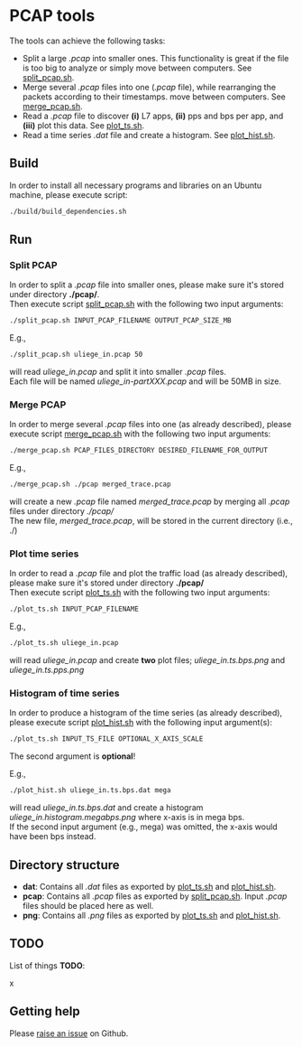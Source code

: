 # PCAP tools
The tools can achieve the following tasks:
+ Split a large _.pcap_ into smaller ones. This functionality is great if the file is too big to analyze or simply
move between computers. See [split_pcap.sh][split_script].
+ Merge several _.pcap_ files into one (_.pcap_ file), while rearranging the packets according to their timestamps.
move between computers. See [merge_pcap.sh][merge_script].
+ Read a _.pcap_ file to discover __(i)__ L7 apps, __(ii)__ pps and bps per app, and __(iii)__ plot this data.
See [plot_ts.sh][plot_script].
+ Read a time series _.dat_ file and create a histogram. See [plot_hist.sh][plot_histogram].


## Build
In order to install all necessary programs and libraries on an Ubuntu machine, please execute script:
```bash
./build/build_dependencies.sh
```

## Run


### Split PCAP

In order to split a _.pcap_ file into smaller ones, please make sure it's stored under directory __./pcap/__. <br/>
Then execute script [split_pcap.sh][split_script] with the following two input arguments:

```bash
./split_pcap.sh INPUT_PCAP_FILENAME OUTPUT_PCAP_SIZE_MB
```

E.g., 

```bash
./split_pcap.sh uliege_in.pcap 50
```

will read _uliege_in.pcap_ and split it into smaller _.pcap_ files.<br/>
Each file will be named _uliege_in-partXXX.pcap_ and will be 50MB in size.


### Merge PCAP

In order to merge several _.pcap_ files into one (as already described), please execute script
[merge_pcap.sh][merge_script] with the following two input arguments:

```bash
./merge_pcap.sh PCAP_FILES_DIRECTORY DESIRED_FILENAME_FOR_OUTPUT
```

E.g., 

```bash
./merge_pcap.sh ./pcap merged_trace.pcap
```

will create a new _.pcap_ file named _merged_trace.pcap_ by merging all _.pcap_ files under directory _./pcap/_<br/>
The new file, _merged_trace.pcap_, will be stored in the current directory (i.e., ./)


### Plot time series

In order to read a _.pcap_ file and plot the traffic load (as already described), please make sure it's stored under
directory __./pcap/__ <br/>
Then execute script [plot_ts.sh][plot_script] with the following two input arguments:  
```bash
./plot_ts.sh INPUT_PCAP_FILENAME
```

E.g., 

```bash
./plot_ts.sh uliege_in.pcap
```

will read _uliege_in.pcap_ and create __two__ plot files; _uliege_in.ts.bps.png_ and _uliege_in.ts.pps.png_


### Histogram of time series

In order to produce a histogram of the time series (as already described), please execute script [plot_hist.sh][plot_histogram]
with the following input argument(s):  

```bash
./plot_ts.sh INPUT_TS_FILE OPTIONAL_X_AXIS_SCALE
```
The second argument is __optional__!

E.g., 

```bash
./plot_hist.sh uliege_in.ts.bps.dat mega
```

will read _uliege_in.ts.bps.dat_ and create a histogram _uliege_in.histogram.megabps.png_ where x-axis is in mega bps.
<br/>If the second input argument (e.g., mega) was omitted, the x-axis would have been bps instead. 



## Directory structure
+ __dat__: Contains all _.dat_ files as exported by [plot_ts.sh][plot_script] and [plot_hist.sh][plot_histogram].
+ __pcap__: Contains all _.pcap_ files as exported by [split_pcap.sh][split_script]. Input _.pcap_ files should be
placed here as well.
+ __png__: Contains all _.png_ files as exported by [plot_ts.sh][plot_script] and [plot_hist.sh][plot_histogram].

## TODO
List of things __TODO__:

x

## Getting help
Please [raise an issue][getting_help] on Github.

[getting_help]: https://github.com/michailx/pcap-tools/issues
[plot_script]: https://github.com/michailx/pcap-tools/blob/master/plot_ts.sh
[plot_histogram]: https://github.com/michailx/pcap-tools/blob/master/plot_hist.sh
[split_script]: https://github.com/michailx/pcap-tools/blob/master/split_pcap.sh
[merge_script]: https://github.com/michailx/pcap-tools/blob/master/merge_pcap.sh
[gnuplot_homepage]: http://www.gnuplot.info/
